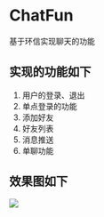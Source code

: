 # ChatFun
基于环信实现聊天的功能
## 实现的功能如下 ##
1. 用户的登录、退出
2. 单点登录的功能
3. 添加好友
4. 好友列表
5. 消息推送
6. 单聊功能
## 效果图如下 ##
![](https://i.imgur.com/wV2rnG7.gif)
